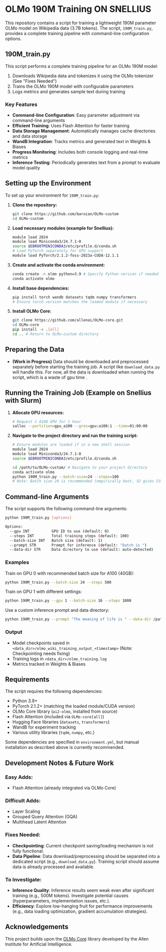 # OLMo 190M Training ON SNELLIUS

This repository contains a script for training a lightweight 190M parameter OLMo model on Wikipedia data (3.7B tokens). The script, `190M_train.py`, provides a complete training pipeline with command-line configuration options.

## 190M_train.py

This script performs a complete training pipeline for an OLMo 190M model:

1.  Downloads Wikipedia data and tokenizes it using the OLMo tokenizer (See "Fixes Needed")
2.  Trains the OLMo 190M model with configurable parameters
3.  Logs metrics and generates sample text during training

### Key Features

-   **Command-line Configuration**: Easy parameter adjustment via command-line arguments
-   **Efficient Training**: Uses Flash Attention for faster training
-   **Data Storage Management**: Automatically manages cache directories and data storage
-   **WandB Integration**: Tracks metrics and generated text in Weights & Biases
-   **Progress Monitoring**: Includes both console logging and real-time metrics
-   **Inference Testing**: Periodically generates text from a prompt to evaluate model quality

## Setting up the Environment

To set up your environment for `190M_train.py`:

1.  **Clone the repository:**
    ```bash
    git clone https://github.com/baroian/OLMo-custom
    cd OLMo-custom
    ```

2.  **Load necessary modules (example for Snellius):**
    ```bash
    module load 2024
    module load Miniconda3/24.7.1-0
    source $EBROOTMINICONDA3/etc/profile.d/conda.sh
    # Load PyTorch separately for GPU support
    module load PyTorch/2.1.2-foss-2023a-CUDA-12.1.1
    ```

3.  **Create and activate the conda environment:**
    ```bash
    conda create -n olmo python=3.9 # Specify Python version if needed
    conda activate olmo
    ```

4.  **Install base dependencies:**
    ```bash
    pip install torch wandb datasets tqdm numpy transformers
    # Ensure torch version matches the loaded module if necessary
    ```

5.  **Install OLMo Core:**
    ```bash
    git clone https://github.com/allenai/OLMo-core.git
    cd OLMo-core
    pip install -e .[all]
    cd .. # Return to OLMo-custom directory
    ```

## Preparing the Data

*   **(Work in Progress)** Data should be downloaded and preprocessed separately before starting the training job. A script like `download_data.py` will handle this. For now, all the data is downloaded when running the script, which is a waste of gpu time .

## Running the Training Job (Example on Snellius with Slurm)

1.  **Allocate GPU resources:**
    ```bash
    # Request 1 A100 GPU for 1 hour
    salloc --partition=gpu_a100 --gres=gpu:a100:1 --time=01:00:00
    ```

2.  **Navigate to the project directory and run the training script:**
    ```bash
    # Ensure modules are loaded if in a new shell session
    module load 2024
    module load Miniconda3/24.7.1-0
    source $EBROOTMINICONDA3/etc/profile.d/conda.sh

    cd /path/to/OLMo-custom/ # Navigate to your project directory
    conda activate olmo
    python 190M_train.py --batch-size=24 --steps=100
    # Note: Batch size 24 is recommended (empirically best, 32 gives CUDA out of memory) for a 40GB A100 GPU
    ```

## Command-line Arguments

The script supports the following command-line arguments:

```bash
python 190M_train.py [options]

Options:
  --gpu INT          GPU ID to use (default: 0)
  --steps INT        Total training steps (default: 100)
  --batch-size INT   Batch size (default: 1)
  --prompt STR       Prompt for inference (default: "Dutch is ")
  --data-dir STR     Data directory to use (default: auto-detected)
```

### Examples

Train on GPU 0 with recommended batch size for A100 (40GB):
```bash
python 190M_train.py --batch-size 24 --steps 500
```

Train on GPU 1 with different settings:
```bash
python 190M_train.py --gpu 1 --batch-size 16 --steps 1000
```

Use a custom inference prompt and data directory:
```bash
python 190M_train.py --prompt "The meaning of life is " --data-dir /path/to/data
```

### Output

-   Model checkpoints saved in `<data_dir>/olmo_wiki_training_output_<timestamp>` (Note: Checkpointing needs fixing)
-   Training logs in `<data_dir>/olmo_training.log`
-   Metrics tracked in Weights & Biases

## Requirements

The script requires the following dependencies:

-   Python 3.9+
-   PyTorch 2.1.2+ (matching the loaded module/CUDA version)
-   OLMo Core library (`ai2-olmo`, installed from source)
-   Flash Attention (included via `OLMo-core[all]`)
-   Hugging Face libraries (`datasets`, `transformers`)
-   WandB for experiment tracking
-   Various utility libraries (`tqdm`, `numpy`, etc.)

Some dependencies are specified in `environment.yml`, but manual installation as described above is currently recommended.

## Development Notes & Future Work

### Easy Adds:
-   Flash Attention (already integrated via OLMo Core)

### Difficult Adds:
-   Layer Scaling
-   Grouped Query Attention (GQA)
-   Multihead Latent Attention

### Fixes Needed:
-   **Checkpointing**: Current checkpoint saving/loading mechanism is not fully functional.
-   **Data Pipeline**: Data download/preprocessing should be separated into a dedicated script (e.g., `download_data.py`). Training script should assume data is already processed and available.

### To Investigate:
-   **Inference Quality**: Inference results seem weak even after significant training (e.g., 500M tokens). Investigate potential causes (hyperparameters, implementation issues, etc.).
-   **Efficiency**: Explore low-hanging fruit for performance improvements (e.g., data loading optimization, gradient accumulation strategies).

## Acknowledgements

This project builds upon the [OLMo Core](https://github.com/allenai/OLMo-core) library developed by the Allen Institute for Artificial Intelligence.

